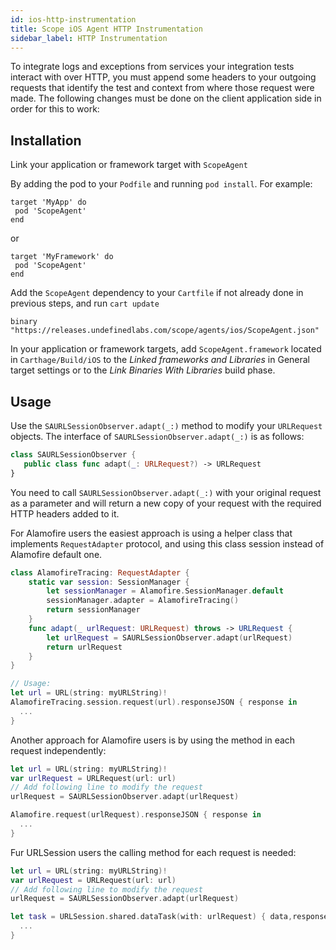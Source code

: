 ```yaml
---
id: ios-http-instrumentation
title: Scope iOS Agent HTTP Instrumentation
sidebar_label: HTTP Instrumentation
---
```


To integrate logs and exceptions from services your integration tests interact with over HTTP, 
you must append some headers to your outgoing requests that identify the test and context from where those request were made. 
The following changes must be done on the client application side in order for this to work:

## Installation

Link your application or framework target with `ScopeAgent`

<!--DOCUSAURUS_CODE_TABS-->
<!--Cocoapods-->
By adding the pod to your `Podfile` and running `pod install`. For example:

```
target 'MyApp' do
 pod 'ScopeAgent'
end
```

or

```
target 'MyFramework' do
 pod 'ScopeAgent'
end
```

<!--Carthage-->
Add the `ScopeAgent` dependency to your `Cartfile` if not already done in previous steps, and run `cart update`

```
binary "https://releases.undefinedlabs.com/scope/agents/ios/ScopeAgent.json"
```

In your application or framework targets, add `ScopeAgent.framework` located in `Carthage/Build/iOS` to the
*Linked frameworks and Libraries* in General target settings or to the *Link Binaries With Libraries* build phase. 

<!--END_DOCUSAURUS_CODE_TABS-->


## Usage

Use the `SAURLSessionObserver.adapt(_:)` method to modify your `URLRequest` objects. The interface of `SAURLSessionObserver.adapt(_:)` is as follows:

```swift
class SAURLSessionObserver {
   public class func adapt(_: URLRequest?) -> URLRequest
}
```

You need to call `SAURLSessionObserver.adapt(_:)` with your original request as a parameter and will return a new copy of your request with the required HTTP headers added to it.

For Alamofire users the easiest approach is using a helper class that implements `RequestAdapter` protocol, and using this class session instead of Alamofire default one.

```swift
class AlamofireTracing: RequestAdapter {
    static var session: SessionManager {
        let sessionManager = Alamofire.SessionManager.default
        sessionManager.adapter = AlamofireTracing()
        return sessionManager
    }
    func adapt(_ urlRequest: URLRequest) throws -> URLRequest {
        let urlRequest = SAURLSessionObserver.adapt(urlRequest)
        return urlRequest
    }
}

// Usage:
let url = URL(string: myURLString)!
AlamofireTracing.session.request(url).responseJSON { response in
  ...
}
```

Another approach for Alamofire users is by using the method in each request independently:

```swift
let url = URL(string: myURLString)!
var urlRequest = URLRequest(url: url)
// Add following line to modify the request
urlRequest = SAURLSessionObserver.adapt(urlRequest)

Alamofire.request(urlRequest).responseJSON { response in
  ...
}
```

Fur URLSession users the calling method for each request is needed:

```swift
let url = URL(string: myURLString)!
var urlRequest = URLRequest(url: url)
// Add following line to modify the request
urlRequest = SAURLSessionObserver.adapt(urlRequest)

let task = URLSession.shared.dataTask(with: urlRequest) { data,response,error  in
  ...
}
```
